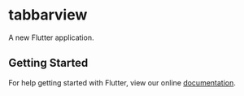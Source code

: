 # tabbarview

A new Flutter application.

## Getting Started

For help getting started with Flutter, view our online
[documentation](https://flutter.io/).
